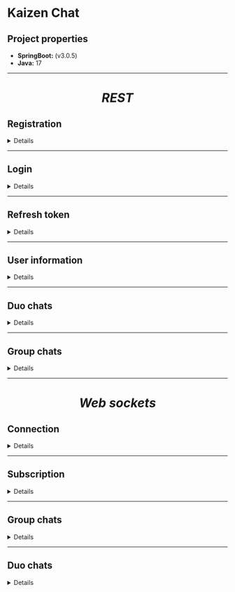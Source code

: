 # Kaizen Chat
## Project properties

- **SpringBoot:** (v3.0.5)
- **Java:** 17

---

# ***<p style="text-align: center;">REST</p>***

## Registration

<details>

**Path:** `http://localhost:8080/auth/register`

**Method:** POST

**Format:** JSON

**Body:**

```json
{
  "phoneNumber":"...",
  "nickname":"...",
  "password":"..."
}
```

**Responses:**

- 200:

```json
{
  "accessToken": "...",
  "accessTokenExpiration": "2023-04-14T23:40:02+03:00",
  "refreshTokenExpiration": "2023-05-14T23:10:02+03:00",
  "refreshToken": "..."
}
```

- 400:

```json
{
  "password": "length should be 8 or longer",
  "phoneNumber": "length should be 13",
  "nickname": "should not be blank"
}
```

- 403:

```json
{
  "path": "/auth/register",
  "message": "Such phone-number already exists",
  "statusCode": 403,
  "timestamp": "2023-05-02T19:19:42.7020063+03:00"
}
```

</details>

---

## Login

<details>

**Path:** `http://localhost:8080/auth/login`

**Method:** POST

**Format:** JSON

**Body:**

```json
{
  "phoneNumber": "...",
  "password": "..."
}
```

**Responses:**

- 200:

```json
{
  "isRegistered": "true",
  "accessToken": "...",
  "accessTokenExpiration": "2023-04-14T23:40:02+03:00",
  "refreshTokenExpiration": "2023-05-14T23:10:02+03:00",
  "refreshToken": "..."
}
```

- 400:

```json
{
  "password": "length should be 8 or longer",
  "phoneNumber": "length should be 13"
}
```

```json
{
  "password": "should not be blank",
  "phoneNumber": "should not be blank"
}
```

- 403:

```json
{
  "isLoggedIn": "false"
}
```

</details>

---

## Refresh token

<details>

**Path:** `http://localhost:8080/auth/refresh`

**Method:** POST

**Format:** JSON

**Body:**

```json
{
  "oldRefreshToken": "..."
}
```

**Responses:**

- 200:

```json
{
  "accessToken": "...",
  "accessTokenExpiration": "2023-04-14T23:40:02+03:00",
  "refreshTokenExpiration": "2023-05-14T23:10:02+03:00",
  "refreshToken": "..."
}
```

- 400:

```json
{
  "oldRefreshToken": "should not be blank"
}
```

- 404:

```json
{
  "path": "/auth/refresh",
  "message": "refresh token was not found",
  "statusCode": 404,
  "timestamp": "2023-05-02T19:20:34.7733007+03:00"
}
```

</details>

---

## User information

<details>

**Path:** `http://localhost:8080/user/id/{id}`

**Method:** GET

**Responses:**

- 200:

```json
{
  "user": {
    "id": 3,
    "phoneNumber": "...",
    "nickname": "...",
    "avatar": "...",
    "bio": null,
    "registration": "2023-04-21T21:23:54.455804+03:00"
  }
}
```

- 404:

```json
{
  "path": "/user/id/546",
  "message": "user with id:546 not found",
  "statusCode": 404,
  "timestamp": "2023-04-30T14:29:13.080851+03:00"
}
```
<br/>

**Path:** `http://localhost:8080/user/phone/{phoneNumber}`

**Method:** GET

**Responses:**

- 200:

```json
{
  "user": {
    "id": 3,
    "phoneNumber": "...",
    "nickname": "...",
    "avatar": "...",
    "bio": null,
    "registration": "2023-04-21T21:23:54.455804+03:00"
  }
}
```

- 404:

```json
{
  "path": "/user/phone/+38057865890",
  "message": "user with phone-number:[+38057865890] not found",
  "statusCode": 404,
  "timestamp": "2023-04-30T14:30:18.7618307+03:00"
}
```
<br/>

**Path:** `http://localhost:8080/user/exists/{phoneNumber}`

**Method:** GET

**Authorization header format:** `Bearer [access token]`

**Responses:**

- 204: no content

- 404:

```json
{
  "path": "/user/exists/+380500000004",
  "message": "user with phone-number:[+380500000004] not found",
  "statusCode": 404,
  "timestamp": "2023-05-02T21:23:00.8985278+03:00"
}
```

<br/>

**Path:** `http://localhost:8080/user/update`

**Method:** POST

**Format:** JSON

**Body:**

```json
{
  "id":1,
  "nickname":"...",
  "bio":"..."
}
```

**Responses:**

- 200:

```json
{
  "message": "user updated"
}
```

- 400:

```json
{
  "nickname": "length should be 4 or longer"
}
```

- 404:

```json
{
  "path": "/user/update",
  "message": "user with id:564 not found",
  "statusCode": 404,
  "timestamp": "2023-04-30T14:32:23.2791826+03:00"
}
```

<br/>

**Path:** `http://localhost:8080/user/upload-avatar`

**Method:** POST

**Format:** form-data

**Body:**

```
key: "avatar"
value: image (jpeg, jpg, png, up to 3 megabytes)
```

**Responses:**

- 200:

```json
{
  "message": "updated"
}
```

- 400:

```json
{
  "path": "/user/upload-avatar",
  "message": "Current request is not a multipart request",
  "statusCode": 400,
  "timestamp": "2023-05-03T00:21:20.1633149+03:00"
}
```

- 403:

```json
{
  "path": "user/upload-avatar",
  "message": "file is not present",
  "statusCode": 403,
  "timestamp": "2023-04-30T14:32:23.2791826+03:00"
}
```

```json
{
  "path": "user/upload-avatar",
  "message": "file size is greater than 3MB",
  "statusCode": 403,
  "timestamp": "2023-04-30T14:32:23.2791826+03:00"
}
```

```json
{
  "path": "user/upload-avatar",
  "message": "uploaded file is not an image",
  "statusCode": 403,
  "timestamp": "2023-04-30T14:32:23.2791826+03:00"
}
```

- 404:

```json
{
  "path": "user/upload-avatar",
  "message": "user is not defined",
  "statusCode": 404,
  "timestamp": "2023-04-30T14:32:23.2791826+03:00"
}
```

<br/>

**Path:** `http://localhost:8080/user/{userId}/avatar`

**Method:** GET

**Format:** form-data

**Body:**

```
key: "avatar"
value: image (jpeg, jpg, png, up to 3 megabytes)
```

**Responses:**

- 200:

```
[image]
```

- 404

</details>

---

## Duo chats

<details>

### Start a chat

<details>

**Path:** `http://localhost:8080/user/duo-chats/start/{userId}`

**Method:** GET

**Responses:**

- 200:

```json
{
  "chatId": 6
}
```

- 404:

```json
{
  "path": "/user/duo-chats/start/545",
  "message": "user with id:545 not found",
  "statusCode": 404,
  "timestamp": "2023-05-02T19:54:35.1147599+03:00"
}
```

</details>

---

### Get all duo chats

<details>

**Path:** `http://localhost:8080/user/duo-chats/all`

**Method:** GET

**Responses:**

- 200:

```json
[
  {
    "id": 1,
    "userId": 1,
    "username": "...",
    "lastMessage": "...",
    "lastMessageTime": "2023-04-23T10:51:36.129+03:00"
  },
  {
    "id": 2,
    "userId": 1,
    "username": "...",
    "lastMessage": "...",
    "lastMessageTime": "2023-04-23T10:51:36.129+03:00"
  }
]
```

</details>

---

### Get chat by ID

<details>

**Path:** `http://localhost:8080/user/duo-chats/{chatId}`

**Method:** GET

**Responses:**

- 200:

```json
{
  "id": 1,
  "name": "Duo",
  "creation": "...",
  "groupChatOptions": null,
  "messages": [],
  "users": [
    {
      "id": 1,
      "phoneNumber": "...",
      "nickname": "...",
      "avatar": "...",
      "bio": "...",
      "registration": "2023-04-23T10:51:36.129+03:00"
    },
    {
      "id": 2,
      "phoneNumber": "...",
      "nickname": "...",
      "avatar": "...",
      "bio": "...",
      "registration": "2023-04-23T10:51:36.129+03:00"
    }
  ],
  "groupChat": false
}
```

- 404:

```json
{
  "path": "/user/duo-chats/24",
  "message": "DUO-chat:24 was not found",
  "statusCode": 404,
  "timestamp": "2023-05-02T19:11:11.3536078+03:00"
}
```

</details>

---

### Get chat with specific User

<details>

**Path:** `http://localhost:8080/user/duo-chats/with/{userId}`

**Method:** GET

**Responses:**

- 200:

```json
{
  "id": 1,
  "name": "Duo",
  "creation": "...",
  "groupChatOptions": null,
  "messages": [],
  "users": [
    {
      "id": 1,
      "phoneNumber": "...",
      "nickname": "...",
      "avatar": "...",
      "bio": "...",
      "registration": "2023-04-23T10:51:36.129+03:00"
    },
    {
      "id": 2,
      "phoneNumber": "...",
      "nickname": "...",
      "avatar": "...",
      "bio": "...",
      "registration": "2023-04-23T10:51:36.129+03:00"
    }
  ],
  "groupChat": false
}
```

- 404:

```json
{
  "path": "/user/duo-chats/with/3",
  "message": "duo-chat between [8, 3] was not found",
  "statusCode": 404,
  "timestamp": "2023-05-02T19:17:07.9071073+03:00"
}
```

---

</details>

---

### Get last messages

<details>

**Path:** `localhost:8080/user/duo-chats/messages`

**Method:** POST

**Format:** JSON

**Body:**

```json
{
  "chatId":1,
  "time":"2023-04-14T23:40:02+03:00"
}
```
Time can be null

**Responses:**

- 200:

```json
{
  "messages": [
    {
      "id": 1,
      "body": "...",
      "time": "2023-04-23T10:51:36.129+03:00",
      "isPinned": false,
      "likes": 0
    },
    {
      "id": 2,
      "body": "...",
      "time": "2023-04-23T11:53:48.129+03:00",
      "isPinned": false,
      "likes": 0
    }
  ]
}
```

- 400:

```json
{
  "password": "length should be 8 or longer",
  "phoneNumber": "length should be 13",
  "nickname": "should not be blank"
}
```

- 404:

```json
{
  "path": "/user/duo-chats/messages",
  "message": "not member of chat",
  "statusCode": 404,
  "timestamp": "2023-05-02T11:53:49.8606015+03:00"
}

```

- 404:

```json
{
  "path": "/user/duo-chats/messages",
  "message": "DUO-chat:10 was not found",
  "statusCode": 404,
  "timestamp": "2023-05-02T11:58:58.4126182+03:00"
}

```

</details>

</details>

---

## Group chats

<details>

**Path:** `http://localhost:8080/user/group-chats/all`

**Method:** GET

**Authorization header format:** `Bearer [access token]`

**Responses:**

- 200:

```json
[
  {
    "id": 5,
    "userId": 2,
    "username": "bie3",
    "lastMessage": "yooo",
    "lastMessageTime": "2023-04-28T14:20:26.983+03:00"
  },
  {
    "id": 4,
    "userId": 2,
    "username": "bie3",
    "lastMessage": "hello world",
    "lastMessageTime": "2023-04-25T10:42:09.449007+03:00"
  }
]
```

- 403:

```json
{
  "message": "user is not found"
}
```

<br/>

**Path:** `http://localhost:8080/user/group-chats/{chatId}/avatar`

**Method:** GET

**Authorization header format:** `Bearer [access token]`

**Responses:**

- 200:

```
[image]
```

- 404:

```json
{
    "path": "/user/group-chats/4/avatar",
    "message": "GROUP-chat:4 was not found",
    "statusCode": 404,
    "timestamp": "2023-05-03T19:05:42.0903724+03:00"
}
```

<br/>

**Path:** `http://localhost:8080/user/group-chats/{chatId}/upload-avatar`

**Method:** POST

**Format:** form-data

**Body:**

```
key: "avatar"
value: image (jpeg, jpg, png, up to 3 megabytes)
```

**Responses:**

- 200:

```json
{
  "message": "updated"
}
```

- 400:

```json
{
    "path": "/user/group-chats/4/upload-avatar",
    "message": "Current request is not a multipart request",
    "statusCode": 400,
    "timestamp": "2023-05-03T19:14:39.1494308+03:00"
}
```

- 403:

```json
{
    "path": "/user/group-chats/1/upload-avatar",
    "message": "Maximum upload size exceeded",
    "statusCode": 403,
    "timestamp": "2023-05-03T19:20:05.9171878+03:00"
}
```

```json
{
    "path": "/user/group-chats/1/upload-avatar",
    "message": "uploaded file is not an image",
    "statusCode": 403,
    "timestamp": "2023-05-03T19:26:05.9963992+03:00"
}
```

- 404:

```json
{
    "path": "/user/group-chats/4/upload-avatar",
    "message": "GROUP-chat:4 was not found",
    "statusCode": 404,
    "timestamp": "2023-05-03T19:19:09.0560148+03:00"
}
```

</details>

---

# ***<p style="text-align: center;">Web sockets</p>***

## Connection

<details>

**Path:** `http://localhost:8080/ws-open`

**Description:** this end-point establishes real-time connection between client and server. For that purpose client must use SockJS and StompJS client.

When Stomp client is created over web-socket he has to connect to the server with such header:
`Authorization: bearer (jwt)`. When successfully connected (via switching protocols) to the server, client can subscribe on channels and send messages as he needs.

</details>

---

## Subscription

<details>

**Path:** `/user/{user-id}/start`

**WS Client:** StompJS

**Headers:** `Authorization: bearer (jwt)`

**Description:** this end-point is used to obtain information about new duo chats.

---

**Path:** `/duo-chat/{chat-id}`

**WS Client:** StompJS

**Headers:** `Authorization: bearer (jwt)`

**Description:** this end-point is used to subscribe only on duo chats.

---

**Path:** `/chatroom/{chat-id}`

**WS Client:** StompJS

**Headers:** `Authorization: bearer (jwt)`

**Description:** this end-point is used to subscribe only on group chats.

</details>

---

## Group chats

<details>

### Join to chat

<details>

**Path:** `/app/group-chats/join`

**WS Client:** StompJS

**Body format:** JSON

**Headers:** `Authorization: bearer (jwt)`

**Body:**

```json
{
  "chatId": 1,
  "privacyMode": true,
  "password": "password, if privacy mode is true"
}
```

**Responses:**

- Status: `MESSAGE`

```json
{
  "action": "JOIN",
  "body": "bie3 joined to the chat",
  "chatId": 4,
  "senderId": 2,
  "senderNickname": "bie3",
  "timeStamp": "2023-04-25T10:36:34.2459185+03:00"
}
```

</details>

---

### Quit from chat

<details>

**Path:** `/app/group-chats/quit/{chat-id}`

**WS Client:** StompJS

**Headers:** `Authorization: bearer (jwt)`


**Responses:**

- Status: `MESSAGE`

```json
{
  "action": "QUIT",
  "body": "bie3 left the chat",
  "chatId": 4,
  "senderId": 2,
  "senderNickname": "bie3",
  "timeStamp": "2023-04-25T10:36:34.2459185+03:00"
}
```

</details>

---

### Send message to chat

<details>

**Path:** `/app/group-chats/send`

**WS Client:** StompJS

**Body format:** JSON

**Headers:** `Authorization: bearer (jwt)`

**Body:**

```json
{
  "chatId": 4,
  "body": "hello world"
}
```

**Responses:**

- Status: `MESSAGE`

```json
{
  "action": "SEND",
  "body": "hello world",
  "chatId": 4,
  "senderId": 2,
  "senderNickname": "bie3",
  "timeStamp": "2023-04-25T10:42:09.4639461+03:00"
}
```

</details>

---

### Edit message

<details>

**Path:** `/app/group-chats/edit`

**WS Client:** StompJS

**Body format:** JSON

**Headers:** `Authorization: bearer (jwt)`

**Body:**

```json
{
  "messageId": 4,
  "body": "edited text"
}
```

**Responses:**

- Status: `MESSAGE`

```json
{
  "action": "EDIT",
  "chatId": 4,
  "body": "hello world",
  "messageId": 10
}
```

</details>

---

### Delete message

<details>

**Path:** `/app/group-chats/delete/{messageId}`

**WS Client:** StompJS

**Body format:** JSON

**Headers:** `Authorization: bearer (jwt)`

**Responses:**

- Status: `MESSAGE`

```json
{
  "action": "DELETE",
  "chatId": 4,
  "messageId": 10
}
```

</details>

---

### Kick member from group chat

<details>

**Path:** `/app/group-chats/kick`

**WS Client:** StompJS

**Body format:** JSON

**Headers:** `Authorization: bearer (jwt)`

**Body:**

```json
{
  "chatId": 4,
  "userId": 2
}
```

**Responses:**

- Status: `MESSAGE`

```json
{
  "action": "QUIT",
  "chatId": 4,
  "senderId": 2,
  "body": "user was kicked by adminNickname"
}
```

senderId is an id of kicked member!

</details>

</details>

---

## Duo chats

<details>

### Send message

<details>

**Path:** `/app/duo-chat/send`

**WS Client:** StompJS

**Headers:** `Authorization: bearer (jwt)`

**Body:**

```json
{
  "chatId": 4,
  "body": "..."
}
```

**Responses:**

- Status: `MESSAGE`

```json
{
  "action": "SEND",
  "body": "hello world",
  "chatId": 4,
  "senderId": 2,
  "senderNickname": "bie3",
  "timeStamp": "2023-04-25T10:42:09.4639461+03:00"
}
```
</details>

---

### Edit message

<details>
**Path:** `/app/duo-chat/edit`

**WS Client:** StompJS

**Headers:** `Authorization: bearer (jwt)`

**Body:**

```json
{
  "messageId": 4,
  "body": "..."
}
```

**Responses:**

- Status: `MESSAGE`

```json
{
  "action": "EDIT",
  "body": "hello world",
  "chatId": 3,
  "messageId": 4
}
```

</details>

---

### Delete message

<details>
**Path:** `/app/duo-chat/delete/{messageId}`

**WS Client:** StompJS

**Headers:** `Authorization: bearer (jwt)`

**Responses:**

- Status: `MESSAGE`

```json
{
  "action": "DELETE",
  "chatId": 3,
  "messageId": 4
}
```

</details>

</details>